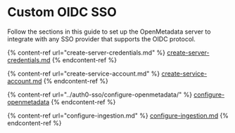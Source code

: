 # Custom OIDC SSO

Follow the sections in this guide to set up the OpenMetadata server to integrate with any SSO provider that supports the OIDC protocol.

{% content-ref url="create-server-credentials.md" %}
[create-server-credentials.md](create-server-credentials.md)
{% endcontent-ref %}

{% content-ref url="create-service-account.md" %}
[create-service-account.md](create-service-account.md)
{% endcontent-ref %}

{% content-ref url="../auth0-sso/configure-openmetadata/" %}
[configure-openmetadata](../auth0-sso/configure-openmetadata/)
{% endcontent-ref %}

{% content-ref url="configure-ingestion.md" %}
[configure-ingestion.md](configure-ingestion.md)
{% endcontent-ref %}
